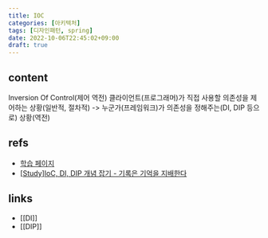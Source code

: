 ```yaml
---
title: IOC
categories: [아키텍처]
tags: [디자인패턴, spring]
date: 2022-10-06T22:45:02+09:00
draft: true
---
```


## content
Inversion Of Control(제어 역전)
클라이언트(프로그래머)가 직접 사용할 의존성을 제어하는 상황(일반적, 절차적) -> 누군가(프레임워크)가 의존성을 정해주는(DI, DIP 등으로) 상황(역전)


## refs
- [학습 페이지](https://www.inflearn.com/course/spring_revised_edition/unit/19735?tab=curriculum)
- [[Study]IoC, DI, DIP 개념 잡기 - 기록은 기억을 지배한다](https://vagabond95.me/posts/about-ioc-dip-di/)


## links
- [[DI]]
- [[DIP]]


